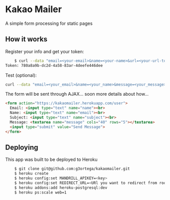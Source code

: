 Kakao Mailer
===========

A simple form processing for static pages

How it works
------------

Register your info and get your token:

```bash
    $ curl --data "email=<your-email>&name=<your-name>&url=<your-url-to-redirect>" http://kakaomailer.herokuapp.com/register
Token: 780a8a9b-dc2d-4a58-83ar-4deefe446dee 
```

Test (optional):

```bash
curl --data "email=<your_email>&name=<your_name>&message=<your_message>&subject=<your_subject>" http://kakaomailer.herokuapp.com/user/<token>
```

The form will be sent through AJAX... soon more details about how...

```html
<form action="https://kakaomailer.herokuapp.com/user">
  Email: <input type="text" name="name"><br>
  Name: <input type="text" name="email"><br>
  Subject: <input type="text" name="subject"><br>
  Message: <textarea name="message" cols="40" rows="5"></textarea>
  <input type="submit" value="Send Message">
</form>

```

Deploying
---------

This app was built to be deployed to Heroku

```bash
	$ git clone git@github.com:g3ortega/kakaomailer.git
	$ heroku create
	$ heroku config:set MANDRILL_APIKEY=<key>
	$ heroku config:set REDIRECT_URL=<URl you want to redirect from root path >
	$ heroku addons:add heroku-postgresql:dev
	$ heroku ps:scale web=1
```

